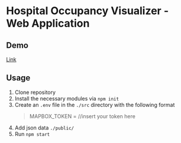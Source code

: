 # Hospital Occupancy Visualizer - Web Application


## Demo

[Link](hovis.surge.sh)

## Usage

1. Clone repository
2. Install the necessary modules via `npm init`
3. Create an `.env` file in the `./src` directory with the following format
   > MAPBOX_TOKEN = //insert your token here
4. Add json data `./public/`
5. Run `npm start`